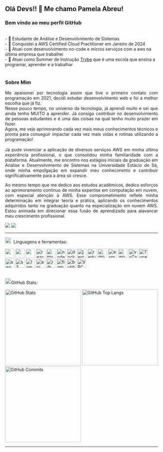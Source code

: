## Olá Devs!! 👋 Me chamo Pamela Abreu!

 ### Bem vindo ao meu perfil GitHub 
 <br/>
  - 🚀 Estudante de Análise e Desenvolvimento de Sistemas
    <br/>
  - 🚀 Conquistei a AWS Certified Cloud Practitioner em Janeiro de 2024
    <br/>
  - 💼 Atuei com desenvolvimento no-code e micros serviços com a aws na última empresa que trabalhei
    <br/>
  - 🌱 Atuei como Summer de Instrução <a href="https://www.betrybe.com/">Trybe</a> que é uma escola que ensina a programar, aprender e a trabalhar 
 <br/>
<div>
 <!--
  <div>
<img margin="20px"  align="right" alt="GIF" src="https://cdn-media-1.freecodecamp.org/code-radio/Saron3.gif" width="250px" height="250px" /> 
 </div>
 --!>
 
 <br/>
 
 ### Sobre Mim
 <div align="justify">

 <p> 
Me apaixonei por tecnologia assim que tive o primeiro contato com programação em 2021, decidi estudar desenvolvimento web e foi a melhor escolha que já fiz. <br/>
Nesse pouco tempo, no universo da tecnologia, já aprendi muito e sei que ainda tenho MUITO a aprender. Já consigo contribuir no desenvolvimento de pessoas estudantes e é uma das coisas na qual tenho muito prazer em fazer. <br/>
Agora, me vejo aprimorando cada vez mais meus conhecimentos técnicos e pronta para conseguir impactar cada vez mais vidas e rotinas utilizando a programação!
  <br/>
  <br/>
Já pude vivenciar a aplicação de diversos serviços AWS em minha última experiência profissional, o que consolidou minha familiaridade com a plataforma. Atualmente, me encontro nos estágios iniciais da graduação em Análise e Desenvolvimento de Sistemas na Universidade Estácio de Sá, onde minha empolgação em expandir meu conhecimento e contribuir significativamente para a área só cresce.

Ao mesmo tempo que me dedico aos estudos acadêmicos, dedico esforços ao aprimoramento contínuo de minha expertise em computação em nuvem, com especial atenção à AWS. Esse comprometimento reflete minha determinação em integrar teoria e prática, aplicando os conhecimentos adquiridos tanto na graduação quanto na especialização em nuvem AWS. Estou animada em direcionar essa fusão de aprendizado para alavancar meu crescimento profissional. 
 </p>
 </div>
 </div>

 
 <div>
<a href="https://www.linkedin.com/in/pamela-silva-de-abreu" target="_blank"><img src="https://img.shields.io/badge/-LinkedIn-%230077B5?style=for-the-badge&logo=linkedin&logoColor=white" target="_blank"></a>
<a href="mailto:abreupamm@gmail.com" target="_blank"><img alt"Gmail" src="https://img.shields.io/badge/Gmail-D14836?style=for-the-badge&logo=gmail&logoColor=white"/></a>
</div>
 
 <hr></hr> 
 
 
 <img height="20" alt="GIF" src="https://github.com/joaopauloaramuni/joaopauloaramuni/blob/main/img/skills.gif?raw=true"/>&nbsp; Linguagens e ferramentas:
  
 <div>
  <a href="https://html.com/html5//"><img src="https://cdn.jsdelivr.net/gh/devicons/devicon/icons/html5/html5-original-wordmark.svg" width="30" height="30"/></a>
  <a href="https://kenzie.com.br/blog/css3/"><img src="https://cdn.jsdelivr.net/gh/devicons/devicon/icons/css3/css3-original-wordmark.svg"  width="30" height="30"/></a>
  <a href="https://devdocs.io/javascript/"><img src="https://cdn.jsdelivr.net/gh/devicons/devicon/icons/javascript/javascript-original.svg" width="30" height="30"/></a>
  <a href="https://legacy.reactjs.org/docs/getting-started.html"><img src="https://cdn.jsdelivr.net/gh/devicons/devicon/icons/react/react-original.svg"  alt="react" width="30" height="30" /></a>
  <a href="https://dev.mysql.com/doc/"><img src="https://cdn.jsdelivr.net/gh/devicons/devicon/icons/mysql/mysql-original.svg" alt="mysql" width="30" height="30"/></a>
  <a href="https://nodejs.org/en/learn/getting-started/introduction-to-nodejs"><img src="https://cdn.jsdelivr.net/gh/devicons/devicon/icons/nodejs/nodejs-original.svg" alt="node" width="30" height="30" /></a>
  <a href="https://www.docker.com/"><img src="https://cdn.jsdelivr.net/gh/devicons/devicon/icons/docker/docker-original.svg" alt="docker" width="30" height="30"/></a>
  <a href="https://jestjs.io/pt-BR/"><img src="https://www.learnstorybook.com/intro-to-storybook/logo-jest.png" alt="jest" width="30" height="30"/></a>
  <a href="https://redux.js.org/"><img src="https://raw.githubusercontent.com/devicons/devicon/master/icons/redux/redux-original.svg" alt="redux" width="30" height="30"/></a>
  <a href="https://www.mongodb.com/pt-br"><img src="https://raw.githubusercontent.com/devicons/devicon/master/icons/mongodb/mongodb-original-wordmark.svg" alt="mongodb" width="30" height="30"/></a>
  <a href="https://expressjs.com/"><img src="https://raw.githubusercontent.com/devicons/devicon/master/icons/express/express-original-wordmark.svg" alt="express" width="30" height="30"/></a>
  <a href="https://mochajs.org/"><img src="https://cdn.jsdelivr.net/gh/devicons/devicon/icons/mocha/mocha-plain.svg" alt="mocha" width="30" height="30"/></a>
  <a href="https://code.visualstudio.com/"><img src="https://cdn.jsdelivr.net/gh/devicons/devicon/icons/vscode/vscode-original.svg" alt="vsCode" width="30" height="30"/></a>
  <a href="https://www.typescriptlang.org/"><img src="https://cdn.iconscout.com/icon/free/png-256/typescript-3629713-3030764.png" alt="Typescript" width="30" height="30"/></a>
  <a href="https://aws.amazon.com/pt/products/compute/?gclid=Cj0KCQiAtaOtBhCwARIsAN_x-3JKHV6k3M_UXbpH0o1Kta94e_h8l592grLz5BBcHXMnDlhxv5WZ8AIaAre_EALw_wcB&trk=2ee11bb2-bc40-4546-9852-2c4ad8e8f646&sc_channel=ps&ef_id=Cj0KCQiAtaOtBhCwARIsAN_x-3JKHV6k3M_UXbpH0o1Kta94e_h8l592grLz5BBcHXMnDlhxv5WZ8AIaAre_EALw_wcB:G:s&s_kwcid=AL!4422!3!561843094929!e!!g!!aws!15278604629!130587771740"><img src="https://upload.wikimedia.org/wikipedia/commons/thumb/9/93/Amazon_Web_Services_Logo.svg/1024px-Amazon_Web_Services_Logo.svg.png" alt="aws" width="30" height="30"/></a>
  <a href="https://aws.amazon.com/pt/s3/"><img src="https://upload.wikimedia.org/wikipedia/commons/b/bc/Amazon-S3-Logo.svg" alt="s3" width="30" height="30"/></a>
  <a href="https://aws.amazon.com/pt/lambda/"><img src="https://upload.wikimedia.org/wikipedia/commons/thumb/8/89/Half-Life_lambda_logo.svg/2048px-Half-Life_lambda_logo.svg.png" alt="lambda" width="30" height="30"/></a>
  <a href="https://aws.amazon.com/pt/api-gateway/"><img src="https://cdn.worldvectorlogo.com/logos/aws-api-gateway.svg" alt="api gateway" width="30" height="30"/></a>
  <a href="https://aws.amazon.com/pt/rds/"><img src="https://static-00.iconduck.com/assets.00/aws-rds-icon-454x512-53t9ho5u.png" alt="rds" width="30" height="30"/></a>
  <a href="https://www.figma.com/"><img src="https://cdn.jsdelivr.net/gh/devicons/devicon/icons/figma/figma-original.svg" alt="figma" width="30" height="30"/></a>
  <a href="https://bubble.io/"><img src="https://getlogovector.com/wp-content/uploads/2021/08/bubble-io-logo-vector.png" alt="bubble" width="30" height="30"/></a>
  <a href="https://aws.amazon.com/pt/vpc/"><img src="https://www.fir3net.com/wp-content/uploads/2016/04/images_articles_Compute__Networking_copy_Amazon_VPC-128.png" alt="VPC" width="30" height="30"/></a>
<div/>
  
   <br/>


 <img height="20" alt="GIF" src="https://github.com/joaopauloaramuni/joaopauloaramuni/blob/main/img/graphic.gif?raw=true"/>GitHub Stats:
 <div>
<!-- - <img align="right" alt="GitHub Details" width="420px" src="http://github-profile-summary-cards.vercel.app/api/cards/profile-details?username=Abreupamm=github_dark"/> -->
<img alt="GitHub Stats" width="250px" src="http://github-profile-summary-cards.vercel.app/api/cards/stats?username=Abreupamm&theme=github_dark"/>
<img alt="GitHub Top Langs" width="250px" src="http://github-profile-summary-cards.vercel.app/api/cards/repos-per-language?username=Abreupamm&theme=github_dark"/>
<img alt="GitHub Commits" width="250px" src="http://github-profile-summary-cards.vercel.app/api/cards/productive-time?username=Abreupamm&theme=github_dark"/>
</div>
 
 <hr></hr> 

   
 
  




<!-- 

  <img src="https://user-images.githubusercontent.com/99986000/166005216-8774257f-cad0-4cda-b66e-fc42f5fb216f.png" width="300" height="300"/> 
<div>
<a href="https://github.com/Abreupamm">
<img height="160em" src="https://github-readme-stats.vercel.app/api/top-langs/?username=Abreupamm&layout=compact&langs_count=7&theme=dracula"/>
<img height="160em" src="https://github-readme-stats.vercel.app/api?username=Abreupamm&show_icons=true&theme=dracula&include_all_commits=true&count_private=true"/>
</div> -->
<!-- ![Snake animation](https://github.com/Abreupamm/Abreupamm/blob/output/github-contribution-grid-snake.svg) -->

   
  


